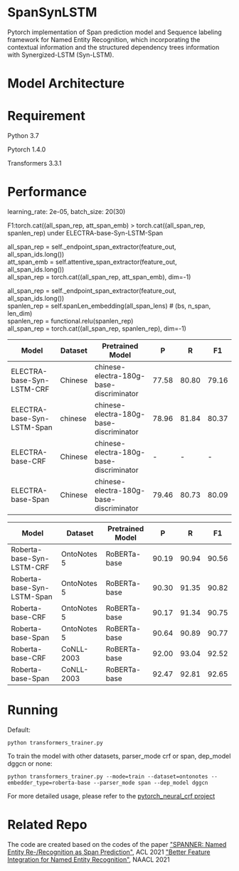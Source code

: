 # SpanSynLSTM
Pytorch implementation of Span prediction model and Sequence labeling framework for Named Entity Recognition, which incorporating the contextual information and the structured dependency trees information with Synergized-LSTM (Syn-LSTM).

# Model Architecture

# Requirement
Python 3.7

Pytorch 1.4.0

Transformers 3.3.1

# Performance
learning_rate: 2e-05, batch_size: 20(30)

F1:torch.cat((all_span_rep, att_span_emb) > torch.cat((all_span_rep, spanlen_rep) under ELECTRA-base-Syn-LSTM-Span

all_span_rep = self._endpoint_span_extractor(feature_out, all_span_ids.long())  
att_span_emb = self.attentive_span_extractor(feature_out, all_span_ids.long())  
all_span_rep = torch.cat((all_span_rep, att_span_emb), dim=-1)  

all_span_rep = self._endpoint_span_extractor(feature_out, all_span_ids.long())  
spanlen_rep = self.spanLen_embedding(all_span_lens)  # (bs, n_span, len_dim)  
spanlen_rep = functional.relu(spanlen_rep)  
all_span_rep = torch.cat((all_span_rep, spanlen_rep), dim=-1)

| Model  | Dataset | Pretrained Model |P | R | F1 |
| ------------- | ------------- |-------------|------------- |------------- |------------- |
| ELECTRA-base-Syn-LSTM-CRF  | Chinese  | chinese-electra-180g-base-discriminator |77.58  |80.80  |79.16  |
| ELECTRA-base-Syn-LSTM-Span | chinese  | chinese-electra-180g-base-discriminator |78.96  |81.84  | 80.37 |
| ELECTRA-base-CRF  | Chinese  |chinese-electra-180g-base-discriminator |- |-  |-  |
| ELECTRA-base-Span  | Chinese  |chinese-electra-180g-base-discriminator |79.46 |80.73  |80.09 |

| Model  | Dataset |  Pretrained Model |P | R | F1 |
| ------------- | --------------|--------------|--------------|--------------|------------- |
| Roberta-base-Syn-LSTM-CRF  | OntoNotes 5  |RoBERTa-base|  90.19  | 90.94  | 90.56  |
| Roberta-base-Syn-LSTM-Span | OntoNotes 5  |RoBERTa-base|  90.30  | 91.35  | 90.82  |
| Roberta-base-CRF  | OntoNotes 5  |RoBERTa-base|  90.17  | 91.34  | 90.75  |
| Roberta-base-Span | OntoNotes 5  |RoBERTa-base|  90.64  | 90.89  | 90.77  |
| Roberta-base-CRF  | CoNLL-2003  |RoBERTa-base|92.00 | 93.04  | 92.52  |
| Roberta-base-Span  | CoNLL-2003  | RoBERTa-base|92.47 | 92.81 | 92.65 |

# Running
Default:

    python transformers_trainer.py
    
To train the model with other datasets, parser_mode crf or span, dep_model dggcn or none:

    python transformers_trainer.py --mode=train --dataset=ontonotes --embedder_type=roberta-base --parser_mode span --dep_model dggcn

For more detailed usage, please refer to the [pytorch_neural_crf project](https://github.com/allanj/pytorch_neural_crf)

# Related Repo
The code are created based on the codes of the paper ["SPANNER: Named Entity Re-/Recognition as Span Prediction"](https://github.com/neulab/spanner), ACL 2021
["Better Feature Integration for Named Entity Recognition"](https://github.com/xuuuluuu/SynLSTM-for-NER?tab=readme-ov-file#related-repo), NAACL 2021

